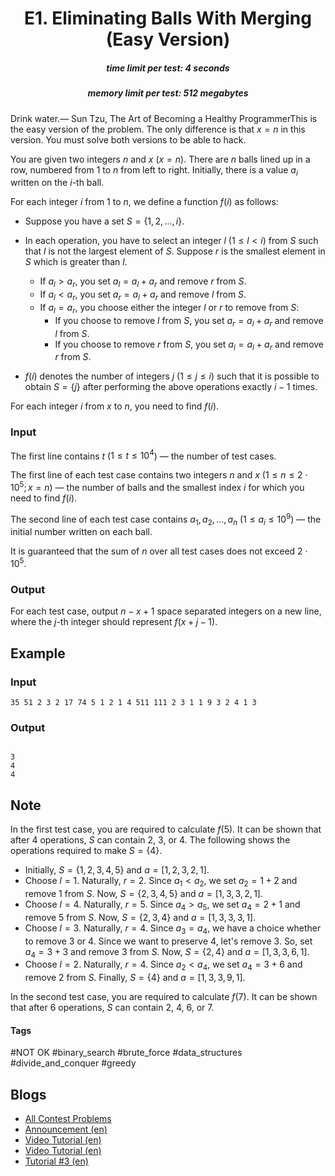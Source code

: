 <h1 style='text-align: center;'> E1. Eliminating Balls With Merging (Easy Version)</h1>

<h5 style='text-align: center;'>time limit per test: 4 seconds</h5>
<h5 style='text-align: center;'>memory limit per test: 512 megabytes</h5>

Drink water.— Sun Tzu, The Art of Becoming a Healthy ProgrammerThis is the easy version of the problem. The only difference is that $x=n$ in this version. You must solve both versions to be able to hack.

You are given two integers $n$ and $x$ ($x=n$). There are $n$ balls lined up in a row, numbered from $1$ to $n$ from left to right. Initially, there is a value $a_i$ written on the $i$-th ball.

For each integer $i$ from $1$ to $n$, we define a function $f(i)$ as follows: 

* Suppose you have a set $S = \{1, 2, \ldots, i\}$.
* In each operation, you have to select an integer $l$ ($1 \leq l < i$) from $S$ such that $l$ is not the largest element of $S$. Suppose $r$ is the smallest element in $S$ which is greater than $l$. 


	+ If $a_l > a_r$, you set $a_l = a_l + a_r$ and remove $r$ from $S$.
	+ If $a_l < a_r$, you set $a_r = a_l + a_r$ and remove $l$ from $S$.
	+ If $a_l = a_r$, you choose either the integer $l$ or $r$ to remove from $S$:
		- If you choose to remove $l$ from $S$, you set $a_r = a_l + a_r$ and remove $l$ from $S$.
		- If you choose to remove $r$ from $S$, you set $a_l = a_l + a_r$ and remove $r$ from $S$.
* $f(i)$ denotes the number of integers $j$ ($1 \le j \le i$) such that it is possible to obtain $S = \{j\}$ after performing the above operations exactly $i - 1$ times.

For each integer $i$ from $x$ to $n$, you need to find $f(i)$.

### Input

The first line contains $t$ ($1 \leq t \leq 10^4$) — the number of test cases.

The first line of each test case contains two integers $n$ and $x$ ($1 \leq n \leq 2 \cdot 10^5; x = n$) — the number of balls and the smallest index $i$ for which you need to find $f(i)$.

The second line of each test case contains $a_1, a_2, \ldots, a_n$ ($1 \leq a_i \leq 10^9$) — the initial number written on each ball.

It is guaranteed that the sum of $n$ over all test cases does not exceed $2 \cdot 10^5$.

### Output

For each test case, output $n-x+1$ space separated integers on a new line, where the $j$-th integer should represent $f(x+j-1)$.

## Example

### Input


```text
35 51 2 3 2 17 74 5 1 2 1 4 511 111 2 3 1 1 9 3 2 4 1 3
```
### Output

```text

3
4
4

```
## Note

In the first test case, you are required to calculate $f(5)$. It can be shown that after $4$ operations, $S$ can contain $2$, $3$, or $4$. The following shows the operations required to make $S = \{4\}$.

* Initially, $S = \{1, 2, 3, 4, 5\}$ and $a = [1, 2, 3, 2, 1]$.
* Choose $l = 1$. Naturally, $r = 2$. Since $a_1 < a_2$, we set $a_2 = 1 + 2$ and remove $1$ from $S$. Now, $S = \{2, 3, 4, 5\}$ and $a = [1, 3, 3, 2, 1]$.
* Choose $l = 4$. Naturally, $r = 5$. Since $a_4 > a_5$, we set $a_4 = 2 + 1$ and remove $5$ from $S$. Now, $S = \{2, 3, 4\}$ and $a = [1, 3, 3, 3, 1]$.
* Choose $l = 3$. Naturally, $r = 4$. Since $a_3 = a_4$, we have a choice whether to remove $3$ or $4$. Since we want to preserve $4$, let's remove $3$. So, set $a_4 = 3 + 3$ and remove $3$ from $S$. Now, $S = \{2, 4\}$ and $a = [1, 3, 3, 6, 1]$.
* Choose $l = 2$. Naturally, $r = 4$. Since $a_2 < a_4$, we set $a_4 = 3 + 6$ and remove $2$ from $S$. Finally, $S = \{4\}$ and $a = [1, 3, 3, 9, 1]$.

In the second test case, you are required to calculate $f(7)$. It can be shown that after $6$ operations, $S$ can contain $2$, $4$, $6$, or $7$.



#### Tags 

#NOT OK #binary_search #brute_force #data_structures #divide_and_conquer #greedy 

## Blogs
- [All Contest Problems](../Codeforces_Round_965_(Div._2).md)
- [Announcement (en)](../blogs/Announcement_(en).md)
- [Video Tutorial (en)](../blogs/Video_Tutorial_(en).md)
- [Video Tutorial (en)](../blogs/Video_Tutorial_(en).md)
- [Tutorial #3 (en)](../blogs/Tutorial_3_(en).md)
